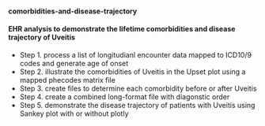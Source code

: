 #### comorbidities-and-disease-trajectory
#### EHR analysis to demonstrate the lifetime comorbidities and disease trajectory of Uveitis 

* Step 1. process a list of longitudianl encounter data mapped to ICD10/9 codes and generate age of onset
* Step 2. illustrate the comorbidities of Uveitis in the Upset plot using a mapped phecodes matrix file  
* Step 3. create files to determine each comorbidity before or after Uveitis
* Step 4. create a combined long-format file with diagonstic order
* Step 5. demonstrate the disease trajectory of patients with Uveitis using Sankey plot with or without plotly 
